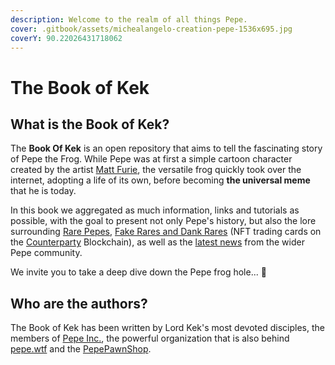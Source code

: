 ```yaml
---
description: Welcome to the realm of all things Pepe.
cover: .gitbook/assets/michealangelo-creation-pepe-1536x695.jpg
coverY: 90.22026431718062
---
```


# The Book of Kek

## What is the Book of Kek?

The **Book Of Kek** is an open repository that aims to tell the fascinating story of Pepe the Frog. While Pepe was at first a simple cartoon character created by the artist [Matt Furie](chapter-1-historical-lore/the-creator-matt-furie.md), the versatile frog quickly took over the internet, adopting a life of its own, before becoming **the universal meme** that he is today.&#x20;

In this book we aggregated as much information, links and tutorials as possible, with the goal to present not only Pepe's history, but also the lore surrounding [Rare Pepes](chapter-2-the-rare-pepe-project/the-rare-pepe-blockchain-project/), [Fake Rares and Dank Rares](chapter-2-the-rare-pepe-project/fake-rares-and-dank-rares/) (NFT trading cards on the [Counterparty](chapter-3-blockchain-counterparty-how-to/counterparty-what-is-it/) Blockchain), as well as the [latest news](chapter-4-latest-developments/pepe-news-outlet/) from the wider Pepe community.&#x20;

We invite you to take a deep dive down the Pepe frog hole... 🐸

## Who are the authors?

The Book of Kek has been written by Lord Kek's most devoted disciples, the members of [Pepe Inc.](https://twitter.com/PepeInc\_), the powerful organization that is also behind [pepe.wtf](chapter-4-latest-developments/pepe.wtf.md) and the [PepePawnShop](chapter-4-latest-developments/pepepawnshop/).
